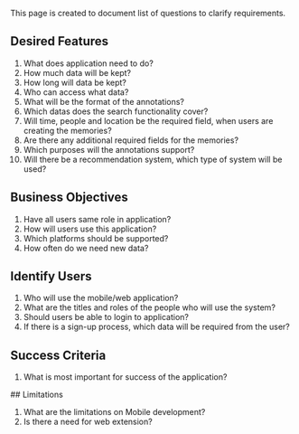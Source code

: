 This page is created to document list of questions to clarify requirements.

## Desired Features
1. What does application need to do?
2. How much data will be kept?
3. How long will data be kept?
4. Who can access what data?
5. What will be the format of the annotations? 
6. Which datas does the search functionality cover? 
7. Will time, people and location be the required field, when users are creating the memories? 
8. Are there any additional required fields for the memories?
9. Which purposes will the annotations support?
10. Will there be a recommendation system, which type of system will be used?


## Business Objectives
1. Have all users same role in application?
2. How will users use this application?
3. Which platforms should be supported?
4. How often do we need new data?

## Identify Users
1. Who will use the mobile/web application?
2. What are the titles and roles of the people who will use the system?  
3. Should users be able to login to application?  
4. If there is a sign-up process, which data will be required from the user? 

## Success Criteria 
1. What is most important for success of the application?

## Limitations 
1. What are the limitations on Mobile development?
1. Is there a need for web extension?